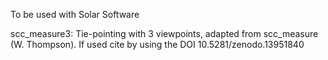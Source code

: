 To be used with Solar Software

scc_measure3: Tie-pointing with 3 viewpoints, adapted from scc_measure (W. Thompson).
              If used cite by using the DOI 10.5281/zenodo.13951840
